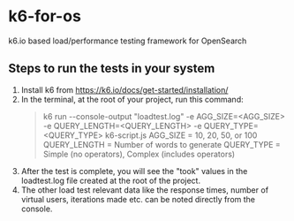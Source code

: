 # k6-for-os
k6.io based load/performance testing framework for OpenSearch

## Steps to run the tests in your system
1. Install k6 from https://k6.io/docs/get-started/installation/
2. In the terminal, at the root of your project, run this command:<br>
    > k6 run --console-output "loadtest.log" -e AGG_SIZE=<AGG_SIZE> -e QUERY_LENGTH=<QUERY_LENGTH> -e QUERY_TYPE=<QUERY_TYPE> k6-script.js
    > AGG_SIZE = 10, 20, 50, or 100
    > QUERY_LENGTH = Number of words to generate
    > QUERY_TYPE = Simple (no operators), Complex (includes operators)
3. After the test is complete, you will see the "took" values in the loadtest.log file created at the root of the project.
4. The other load test relevant data like the response times, number of virtual users, iterations made etc. can be noted directly from the console.
